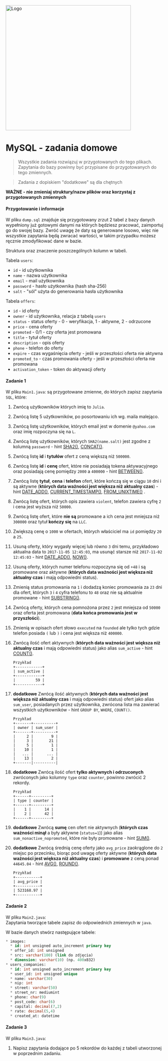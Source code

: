 <img alt="Logo" src="http://coderslab.pl/svg/logo-coderslab.svg" width="400">

# MySQL - zadania domowe
> Wszystkie zadania rozwiązuj w przygotowanych do tego plikach. Zapytania do bazy powinny być przypisane do przygotowanych do tego zmiennych.

>Zadania z dopiskiem "dodatkowe" są dla chętnych

**WAŻNE -  nie zmieniaj struktury/nazw plików oraz korzystaj z przygotowanych zmiennych**
 
#### Przygotowanie i informacje
W pliku `dump.sql` znajduje się przygotowany zrzut 2 tabel z bazy danych wypełniony już gotowymi danymi na których będziesz pracować, zaimportuj go do swojej bazy.
Zwróć uwagę że daty są generowane losowo, więc nie wszystkie zapytania będą zwracać wartości, w takim przypadku możesz ręcznie zmodyfikować dane w bazie.

Struktura oraz znaczenie poszczególnych kolumn w tabeli.  

Tabela `users`:
* `id` - id użytkownika
* `name` - nazwa użytkownika
* `email` - mail użytkownika
* `password` - hasło użytkownika (hash sha-256)
* `salt` - "sól" użyta do generowania hasła użytkownika

Tabela `offers`:
* `id` - id oferty
* `owner` - id użytkownika, relacja z tabelą `users`
* `status` - status oferty - 0 - weryfikacja, 1 - aktywne, 2 - odrzucone
* `price` - cena oferty
* `promoted` - 0/1 - czy oferta jest promowana
* `title` - tytuł oferty
* `description` - opis oferty
* `phone` - telefon do oferty
* `expire` - czas wygaśnięcia oferty - jeśli w przeszłości oferta nie aktywna
* `promoted_to` - czas promowania oferty - jeśli w przeszłości oferta nie promowana
* `activation_token` - token do aktywacji oferty



#### Zadanie 1
W pliku `Main1.java`:
są przygotowane zmienne, do których zapisz zapytania `SQL`, które:

1. Zwrócą użytkowników których imię to `Julia`.
2. Zwrócą listę 5 użytkowników, po posortowaniu ich wg. maila malejąco.
3. Zwrócą listę użytkowników, których email jest w domenie `@yahoo.com` oraz imię rozpoczyna się na `L`.
4. Zwrócą listę użytkowników, których `SHA2(name.salt)` jest zgodne z kolumną `password` - hint [SHA2()][mysql_sha2], [CONCAT()][mysql_concat].
5. Zwrócą listę **id** i **tytułów** ofert z ceną większą niż `500000`.
6. Zwrócą listę **id** i **cenę** ofert, które nie posiadają tokena aktywacyjnego oraz posiadają cenę pomiędzy `2000` a `400000` - hint [BETWEEN()][mysql_between].
7. Zwrócą listę **tytuł**, **cena** i **telefon** ofert, które kończą się w ciągu `10` dni i są aktywne (**których data ważności jest większa niż aktualny czas**) - hint [DATE_ADD()][mysql_date_add], [CURRENT_TIMESTAMP()][mysql_current_timestamp], [FROM_UNIXTIME()][mysql_from_unixtime] .
8. Zwrócą listę ofert, których opis zawiera `violent`, telefon zawiera cyfrę `2` i cena jest wyższa niż `50000`.
9. Zwrócą listę ofert, które **nie są** promowane a ich cena jest mniejsza niż `300000` oraz tytuł **kończy się** na `LLC`.
10. Zwiększą cenę o `1000` w ofertach, których właściciel ma `id` pomiędzy `20` a `25`.
11. Usuną oferty, który wygasły więcej lub równo `3` dni temu, przykładowo aktualna data to `2017-11-05 12:45:03`, ma usunąć starsze niż `2017-11-02 12:45:03` - hint [DATE_ADD()][mysql_date_add], [NOW()][mysql_now].
12. Usuną oferty, których numer telefonu rozpoczyna się od `+48` i są promowane oraz aktywne (**których data ważności jest większa niż aktualny czas** i mają odpowiedni status).
13. Zmienią status promowania na `1` i dodadzą koniec promowania za `23` dni dla ofert, których `3` i `4` cyfra telefonu to `48` oraz nie są aktualnie promowane - hint [SUBSTRING()][mysql_substring].
14. Zwrócą oferty, których cena pomnożona przez `2` jest mniejsza od `50000` oraz oferta jest promowana (**data końca promowania jest w przyszłości**).
15. Zmienią w opisach ofert słowo `executed` na `founded` ale tylko tych gdzie telefon posiada `(` lub `)` i cena jest większa niż `400000`.
16. Zwrócą ilość ofert aktywnych (**których data ważności jest większa niż aktualny czas** i mają odpowiedni status) jako alias `sum_active` - hint [COUNT()][mysql_count].

    ```
    Przykład
    +------------+
    | sum_active |
    +------------+
    |         59 |
    +------------+
    ```

17. **dodatkowe** Zwrócą ilość aktywnych (**których data ważności jest większa niż aktualny czas** i mają odpowiedni status) ofert jako alias `sum_user`, posiadanych przez użytkownika, zwrócona lista ma zawierać wszystkich użytkowników - hint `GROUP BY`, `WHERE`, `COUNT()`.

    ```
    Przykład
    +-------+----------+
    | owner | sum_user |
    +-------+----------+
    |     2 |        9 |
    |     3 |       21 |
    |     5 |        1 |
    |    10 |        1 |
    |   ... |      ... |
    |    13 |        2 |
    +-------|----------|
    ```

18. **dodatkowe** Zwrócą ilość ofert **tylko aktywnych i odrzuconych** zwróconych jako kolumny `type` oraz `counter`, powinno zwrócić 2 rekordy. 
    
    ```
    Przykład
    +------+---------+
    | type | counter |
    +------+---------+
    |    1 |      14 |
    |    2 |      42 |
    +------+---------+
    ```

19. **dodatkowe** Zwrócą **sumę** cen ofert nie aktywnych (**których czas ważności minął** a były aktywne (`status=1`)) jako alias `sum_nonactive_nopromoted`, które nie były promowane - hint [SUM()][mysql_sum].
20. **dodatkowe** Zwrócą średnią cenę oferty jako `avg_price` zaokrąglone do `2` miejsc po przecinku, biorąc pod uwagę oferty aktywne (**których data ważności jest większa niż aktualny czas**) i **promowane** z ceną ponad `44645.04` - hint [AVG()][mysql_avg], [ROUND()][mysql_round].

    ```
    Przykład
    +-----------+
    | avg_price |
    +-----------+
    | 523168.97 |
    +-----------+
    ```

#### Zadanie 2
W pliku `Main2.java`:  
Zapytania tworzące tabele zapisz do odpowiednich zmiennych w `java`.  

W bazie danych stwórz następujące tabele:
```SQL
* images:
  * id: int unsigned auto_increment primary key
  * offer_id: int unsigned
  * src: varchar(100) (link do zdjęcia)
  * dimension: varchar(10) (np. 400x832)
* users_companies:
  * id: int unsigned auto_increment primary key
  * user_id: int unsigned unique
  * name: varchar(30)
  * nip: int
  * street: varchar(50)
  * street_nr: mediumint
  * phone: char(9)
  * post_code: char(6)
  * capital: decimal(7,2)
  * rate: decimal(5,4)
  * created_at: datetime
```

#### Zadanie 3
W pliku `Main3.java`:  

1. Napisz zapytania dodające po 5 rekordów do każdej z tabeli utworzonej w poprzednim zadaniu.  


<!-- Links -->
[mysql_concat]: https://dev.mysql.com/doc/refman/5.7/en/string-functions.html#function_concat
[mysql_sha2]: https://dev.mysql.com/doc/refman/5.6/en/encryption-functions.html#function_sha2
[mysql_between]: https://dev.mysql.com/doc/refman/5.7/en/comparison-operators.html#operator_between
[mysql_sum]: https://dev.mysql.com/doc/refman/5.7/en/group-by-functions.html#function_sum
[mysql_substring]: https://dev.mysql.com/doc/refman/5.7/en/string-functions.html#function_substring
[mysql_count]: https://dev.mysql.com/doc/refman/5.7/en/counting-rows.html
[mysql_avg]: https://dev.mysql.com/doc/refman/5.7/en/group-by-functions.html#function_avg
[mysql_round]: https://dev.mysql.com/doc/refman/5.7/en/mathematical-functions.html#function_round
[mysql_date_add]: https://dev.mysql.com/doc/refman/5.5/en/date-and-time-functions.html#function_date-add
[mysql_current_timestamp]: https://dev.mysql.com/doc/refman/5.5/en/date-and-time-functions.html#function_current-timestamp
[mysql_from_unixtime]: https://dev.mysql.com/doc/refman/5.5/en/date-and-time-functions.html#function_from-unixtime
[mysql_now]: https://dev.mysql.com/doc/refman/5.6/en/date-and-time-functions.html#function_now
[stack_mysql_domain]: http://stackoverflow.com/a/2440458/3668159

